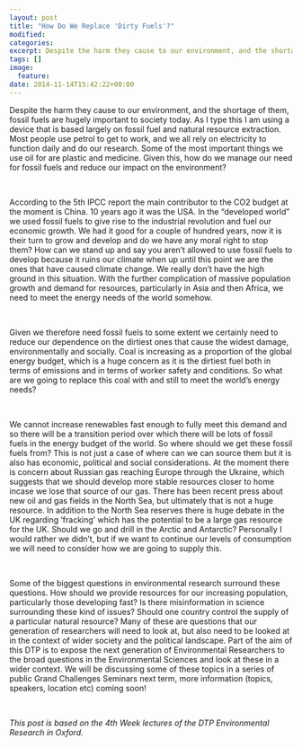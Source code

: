 ```yaml
---
layout: post
title: "How Do We Replace 'Dirty Fuels'?"
modified:
categories: 
excerpt: Despite the harm they cause to our environment, and the shortage of them, fossil fuels are hugely important to society today. As I type this I am using a device that is based largely on fossil fuel and natural resource extraction. Most people use petrol to get to work, and we all rely on electricity to function daily and do our research. Some of the most important things we use oil for are plastic and medicine. Given this, how do we manage our need for fossil fuels and reduce our impact on the environment? 
tags: []
image:
  feature:
date: 2014-11-14T15:42:22+00:00
---
```


Despite the harm they cause to our environment, and the shortage of them, fossil fuels are hugely important to society today. As I type this I am using a device that is based largely on fossil fuel and natural resource extraction. Most people use petrol to get to work, and we all rely on electricity to function daily and do our research. Some of the most important things we use oil for are plastic and medicine. Given this, how do we manage our need for fossil fuels and reduce our impact on the environment? 

<br/>According to the 5th IPCC report the main contributor to the CO2 budget at the moment is China. 10 years ago it was the USA. In the “developed world” we used fossil fuels to give rise to the industrial revolution and fuel our economic growth. We had it good for a couple of hundred years, now it is their turn to grow and develop and do we have any moral right to stop them? How can we stand up and say you aren’t allowed to use fossil fuels to develop because it ruins our climate when up until this point we are the ones that have caused climate change. We really don’t have the high ground in this situation. With the further complication of massive population growth and demand for resources, particularly in Asia and then Africa, we need to meet the energy needs of the world somehow. 
<br/>Given we therefore need fossil fuels to some extent we certainly need to reduce our dependence on the dirtiest ones that cause the widest damage, environmentally and socially. Coal is increasing as a proportion of the global energy budget, which is a huge concern as it is the dirtiest fuel both in terms of emissions and in terms of worker safety and conditions. So what are we going to replace this coal with and still to meet the world’s energy needs? 
<br/>
We cannot increase renewables fast enough to fully meet this demand and so there will be a transition period over which there will be lots of fossil fuels in the energy budget of the world. So where should we get these fossil fuels from? This is not just a case of where can we can source them but it is also has economic, political and social considerations. At the moment there is concern about Russian gas reaching Europe through the Ukraine, which suggests that we should develop more stable resources closer to home incase we lose that source of our gas. There has been recent press about new oil and gas fields in the North Sea, but ultimately that is not a huge resource. In addition to the North Sea reserves there is huge debate in the UK regarding ‘fracking’ which has the potential to be a large gas resource for the UK. Should we go and drill in the Arctic and Antarctic? Personally I would rather we didn’t, but if we want to continue our levels of consumption we will need to consider how we are going to supply this.
<br/>Some of the biggest questions in environmental research surround these questions. How should we provide resources for our increasing population, particularly those developing fast? Is there misinformation in science surrounding these kind of issues? Should one country control the supply of a particular natural resource? Many of these are questions that our generation of researchers will need to look at, but also need to be looked at in the context of wider society and the political landscape. Part of the aim of this DTP is to expose the next generation of Environmental Researchers to the broad questions in the Environmental Sciences and look at these in a wider context. We will be discussing some of these topics in a series of public Grand Challenges Seminars next term, more information (topics, speakers, location etc) coming soon!<br/>
*This post is based on the 4th Week lectures of the DTP Environmental Research in Oxford.*